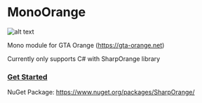 # MonoOrange
![alt text](http://i.imgur.com/qF4DQKg.png)

Mono module for GTA Orange (https://gta-orange.net)

Currently only supports C# with SharpOrange library

### [Get Started](https://github.com/7Hazard/MonoOrange/wiki/Getting-started)

NuGet Package: https://www.nuget.org/packages/SharpOrange/
